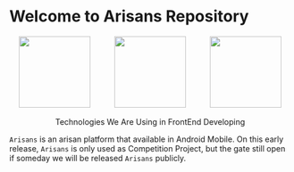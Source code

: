 # Welcome to Arisans Repository
<p align="Center">
  <img src="https://cdn.freebiesupply.com/logos/large/2x/kotlin-1-logo-png-transparent.png" height="128"/>
  &nbsp
  &nbsp
  &nbsp
  &nbsp
  &nbsp
  <img src="https://miro.medium.com/max/1400/1*UpiyYV4onPs4emx-whdVHA.png" height="128"/>
  &nbsp
  &nbsp
  &nbsp
  &nbsp
  &nbsp
  <img src="https://tabris.com/wp-content/uploads/2021/06/jetpack-compose-icon_RGB.png" height="128"/>
  
  <p align="center">
    Technologies We Are Using in FrontEnd Developing
  </p>
</p>

`Arisans` is an arisan platform that available in Android Mobile. On this early release, `Arisans` is only used as Competition Project, but the gate still open if someday we will be released `Arisans` publicly.
